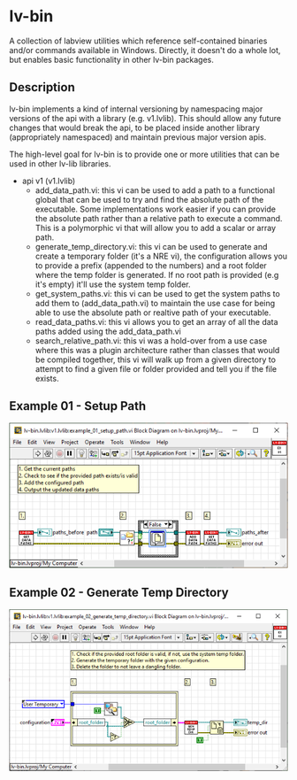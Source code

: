# lv-bin

A collection of labview utilities which reference self-contained binaries and/or commands available in Windows. Directly, it doesn't do a whole lot, but enables basic functionality in other lv-bin packages.

## Description

lv-bin implements a kind of internal versioning by namespacing major versions of the api with a library (e.g. v1.lvlib). This should allow any future changes that would break the api, to be placed inside another library (appropriately namespaced) and maintain previous major version apis.

The high-level goal for lv-bin is to provide one or more utilities that can be used in other lv-lib libraries.

* api v1 (v1.lvlib)
  * add_data_path.vi: this vi can be used to add a path to a functional global that can be used to try and find the absolute path of the executable. Some implementations work easier if you can provide the absolute path rather than a relative path to execute a command. This is a polymorphic vi that will allow you to add a scalar or array path.
  * generate_temp_directory.vi: this vi can be used to generate and create a temporary folder (it's a NRE vi), the configuration allows you to provide a prefix (appended to the numbers) and a root folder where the temp folder is generated. If no root path is provided (e.g it's empty) it'll use the system temp folder.
  * get_system_paths.vi: this vi can be used to get the system paths to add them to (add_data_path.vi) to maintain the use case for being able to use the absolute path or realtive path of your executable.
  * read_data_paths.vi: this vi allows you to get an array of all the data paths added using the add_data_path.vi
  * search_relative_path.vi: this vi was a hold-over from a use case where this was a plugin architecture rather than classes that would be compiled together, this vi will walk up from a given directory to attempt to find a given file or folder provided and tell you if the file exists.

## Example 01 - Setup Path

![v1.lvlib:examples/example_01_setup_path.vi](../../doc/lv-bin/v1_example_01_setup_path.png "Setup Path Block Diagram")

## Example 02 - Generate Temp Directory

![v1.lvlib:examples/example_02_generate_temp_directory.vi](../../doc/lv-bin/v1_example_02_generate_temp_directory.png "Generate Temp Directory Block Diagram")
